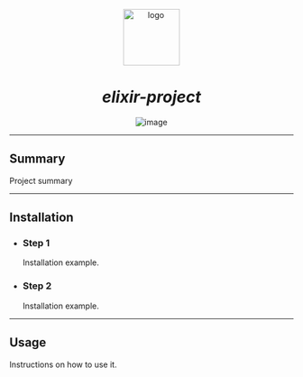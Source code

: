 
<p align="center">
<img src="https://github.githubassets.com/images/modules/logos_page/GitHub-Mark.png" alt="logo" width="100px">

<h1 align="center"><i>elixir-project</i></h1>

</p>

<p align="center">
<img src="https://img.shields.io/badge/Code-technology-informational?style=flat&logo=technology&logoColor=white&color=2bbc8a" alt="image" />

</p>

---

## Summary

Project summary

---

## Installation

- ### Step 1

    Installation example.

- ### Step 2

    Installation example.

---

## Usage

Instructions on how to use it.
